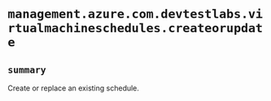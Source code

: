 # `management.azure.com.devtestlabs.virtualmachineschedules.createorupdate`

## `summary`
Create or replace an existing schedule.


